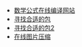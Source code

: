 + [数学公式在线编译网站](https://private.codecogs.com/latex/eqneditor.php)
+ [寻找合适的包](https://npm.devtool.tech/)
+ [寻找合适的包2](https://skypack.dev/)
+ [在线图片压缩](https://tinypng.com/)